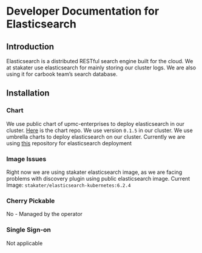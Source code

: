 # Developer Documentation for Elasticsearch

## Introduction

Elasticsearch is a distributed RESTful search engine built for the cloud. We at stakater use elasticsearch for mainly storing our cluster logs. We are also using it for carbook team’s search database. 

## Installation

### Chart

We use public chart of upmc-enterprises to deploy elasticsearch in our cluster. [Here](https://github.com/upmc-enterprises/elasticsearch-operator/tree/master/charts/elasticsearch) is the chart repo.
We use version `0.1.5` in our cluster. We use umbrella charts to deploy elasticsearch on our cluster. Currently we are using [this](https://github.com/stakater/stakaterkubelogging) repository for elasticsearch deployment

### Image Issues

Right now we are using stakater elasticsearch image, as we are facing problems with discovery plugin using public elasticsearch image.
Current Image: `stakater/elasticsearch-kubernetes:6.2.4`

### Cherry Pickable

No - Managed by the operator

### Single Sign-on

Not applicable